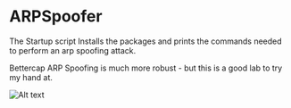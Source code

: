 # ARPSpoofer

The Startup script Installs the packages and prints the commands needed to perform an arp spoofing attack.

Bettercap ARP Spoofing is much more robust - but this is a good lab to try my hand at.

![Alt text](https://github.com/bobby-valenzuela/ARPSpoofer/blob/main/ArpSpooferStartup.png?raw=true "Demo 1")
